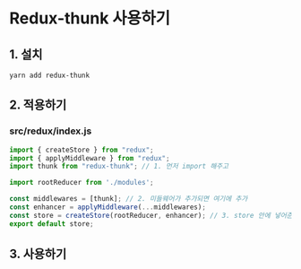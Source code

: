 # Redux-thunk 사용하기

## 1. 설치
```
yarn add redux-thunk
```

## 2. 적용하기
### src/redux/index.js
```javascript
import { createStore } from "redux";
import { applyMiddleware } from "redux";
import thunk from "redux-thunk"; // 1. 먼저 import 해주고

import rootReducer from './modules';

const middlewares = [thunk]; // 2. 미들웨어가 추가되면 여기에 추가
const enhancer = applyMiddleware(...middlewares);
const store = createStore(rootReducer, enhancer); // 3. store 안에 넣어준다
export default store; 
```

## 3. 사용하기
